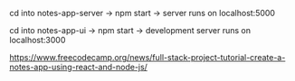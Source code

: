 cd into notes-app-server ->
npm start ->
server runs on localhost:5000


cd into notes-app-ui ->
npm start ->
development server runs on localhost:3000




https://www.freecodecamp.org/news/full-stack-project-tutorial-create-a-notes-app-using-react-and-node-js/
